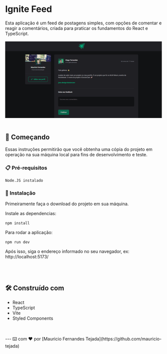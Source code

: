 # Ignite Feed

Esta aplicação é um feed de postagens simples, com opções de comentar e reagir a comentários, criada para praticar os fundamentos do React e TypeScript.
<br>
<br>
<img src="./public/app.gif">
<br>
<br>


## 🚀 Começando

Essas instruções permitirão que você obtenha uma cópia do projeto em operação na sua máquina local para fins de desenvolvimento e teste.



### 📋 Pré-requisitos


```
Node.JS instalado
```

### 🔧 Instalação

Primeiramente faça o download do projeto em sua máquina.

Instale as dependencias:

```
npm install
```

Para rodar a aplicação:

```
npm run dev
```

Após isso, siga o endereço informado no seu navegador, ex: http://localhost:5173/

<br>
<br>


## 🛠️ Construído com

* React
* TypeScript
* Vite
* Styled Components

<br>
<br>
---
⌨️ com ❤️ por [Mauricio Fernandes Tejada](https://github.com/mauricio-tejada) 